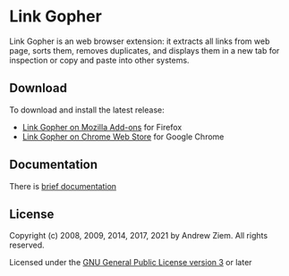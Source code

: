 # Link Gopher

Link Gopher is an web browser extension: it extracts all links from web page, sorts them, removes duplicates, and displays them in a new tab for inspection or copy and paste into other systems.

## Download
To download and install the latest release:

* [Link Gopher on Mozilla Add-ons](https://addons.mozilla.org/en-US/firefox/addon/link-gopher/) for Firefox
* [Link Gopher on Chrome Web Store](https://chrome.google.com/webstore/detail/bpjdkodgnbfalgghnbeggfbfjpcfamkf/publish-accepted?hl=en-US&gl=US) for Google Chrome

## Documentation
There is [brief documentation](https://sites.google.com/site/linkgopher/Home)

## License
Copyright (c) 2008, 2009, 2014, 2017, 2021 by Andrew Ziem. All rights reserved.

Licensed under the [GNU General Public License version 3](https://www.gnu.org/licenses/gpl-3.0.en.html) or later

